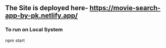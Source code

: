 ## The Site is deployed here- https://movie-search-app-by-pk.netlify.app/

### To run on Local System
 npm start
